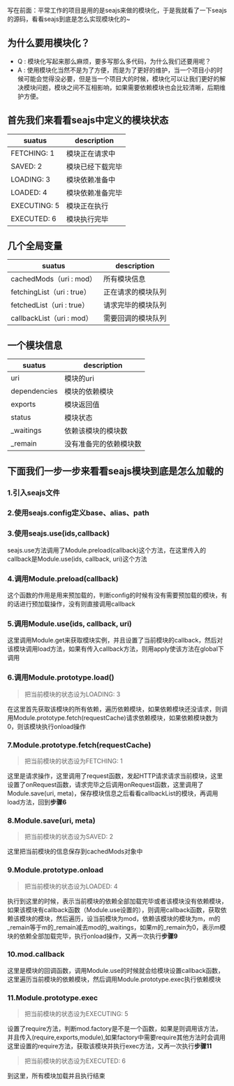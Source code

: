 写在前面：平常工作的项目是用的是seajs来做的模块化，于是我就看了一下seajs的源码，看看seajs到底是怎么实现模块化的~

## 为什么要用模块化？
* Q : 模块化写起来那么麻烦，要多写那么多代码，为什么我们还要用呢？
* A : 使用模块化当然不是为了方便，而是为了更好的维护，当一个项目小的时候可能会觉得没必要，但是当一个项目大的时候，模块化可以让我们更好的解决模块问题，模块之间不互相影响，如果需要依赖模块也会比较清晰，后期维护方便。

## 首先我们来看看seajs中定义的模块状态
suatus      | description
------------|------------
FETCHING: 1 | 模块正在请求中
SAVED: 2    | 模块已经下载完毕
LOADING: 3  | 模块依赖准备中
LOADED: 4   | 模块依赖准备完毕
EXECUTING: 5| 模块正在执行
EXECUTED: 6 | 模块执行完毕

## 几个全局变量
suatus      | description
------------|------------
cachedMods（uri : mod）| 所有模块信息
fetchingList（uri : true）|正在请求的模块队列
fetchedList（uri : true）|请求完毕的模块队列
callbackList（uri : mod）|需要回调的模块队列

## 一个模块信息
suatus      | description
------------|------------
uri           |    模块的uri
dependencies   |   模块的依赖模块
exports      |     模块返回值
status      |      模块状态
_waitings     |    依赖该模块的模块数
_remain       |    没有准备完的依赖模块数

## 下面我们一步一步来看看seajs模块到底是怎么加载的
### 1.引入seajs文件
### 2.使用seajs.config定义base、alias、path
### 3.使用seajs.use(ids,callback)
seajs.use方法调用了Module.preload(callback)这个方法，在这里传入的callback是Module.use(ids, callback, uri)这个方法
### 4.调用Module.preload(callback)
这个函数的作用是用来预加载的，判断config的时候有没有需要预加载的模块，有的话进行预加载操作，没有则直接调用callback
### 5.调用Module.use(ids, callback, uri)
这里调用Module.get来获取模块实例，并且设置了当前模块的callback，然后对该模块调用load方法，如果有传入callback方法，则用apply使该方法在global下调用
### 6.调用Module.prototype.load()
> 把当前模块的状态设为LOADING: 3

在这里首先获取该模块的所有依赖，遍历依赖模块，如果依赖模块还没请求，则调用Module.prototype.fetch(requestCache)请求依赖模块，如果依赖模块数为0，则该模块执行onload操作
### 7.Module.prototype.fetch(requestCache)
> 把当前模块的状态设为FETCHING: 1

这里是请求操作，这里调用了request函数，发起HTTP请求请求当前模块，这里设置了onRequest函数，请求完毕之后调用onRequest函数，这里调用了Module.save(uri, meta)，保存模块信息之后看看callbackList的模块，再调用load方法，回到**步骤6**
### 8.Module.save(uri, meta)
> 把当前模块的状态设为SAVED: 2

这里把当前模块的信息保存到cachedMods对象中
### 9.Module.prototype.onload
> 把当前模块的状态设为LOADED: 4

执行到这里的时候，表示当前模块的依赖全部加载完毕或者该模块没有依赖模块，如果该模块有callback函数（Module.use设置的），则调用callback函数，获取依赖该模块的模块，然后遍历，设当前模块为mod，依赖该模块的模块为m，m的_remain等于m的_remain减去mod的_waitings，如果m的_remain为0，表示m模块的依赖全部加载完毕，执行onload操作，又再一次执行**步骤9**
### 10.mod.callback
这里是模块的回调函数，调用Module.use的时候就会给模块设置callback函数，这里遍历当前模块的依赖模块，然后调用Module.prototype.exec执行依赖模块
### 11.Module.prototype.exec
> 把当前模块的状态设为EXECUTING: 5

设置了require方法，判断mod.factory是不是一个函数，如果是则调用该方法，并且传入(require,exports,module),如果factory中需要require其他方法时会调用这里设置的require方法，获取该模块并执行exec方法，又再一次执行**步骤11**
> 把当前模块的状态设为EXECUTED: 6

到这里，所有模块加载并且执行结束
